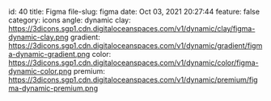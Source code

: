 id: 40
title: Figma 
file-slug: figma
date: Oct 03, 2021 20:27:44
feature: false
category: icons
angle: dynamic
clay: https://3dicons.sgp1.cdn.digitaloceanspaces.com/v1/dynamic/clay/figma-dynamic-clay.png
gradient: https://3dicons.sgp1.cdn.digitaloceanspaces.com/v1/dynamic/gradient/figma-dynamic-gradient.png
color: https://3dicons.sgp1.cdn.digitaloceanspaces.com/v1/dynamic/color/figma-dynamic-color.png
premium: https://3dicons.sgp1.cdn.digitaloceanspaces.com/v1/dynamic/premium/figma-dynamic-premium.png
